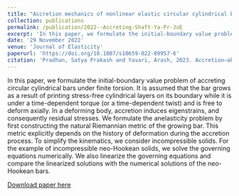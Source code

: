 ```yaml
---
title: "Accretion mechanics of nonlinear elastic circular cylindrical bars under finite torsion"
collection: publications
permalink: /publication/2022--Accreting-Shaft-Ya-Pr-JoE
excerpt: 'In this paper, we formulate the initial-boundary value problem of accreting circular cylindrical bars under finite torsion. It is assumed that the bar grows as a result of printing stress-free cylindrical layers on its boundary while it is under a time-dependent torque and is free to deform axially.'
date: '29 November 2022'
venue: 'Journal of Elasticity'
paperurl: 'https://doi.org/10.1007/s10659-022-09957-6'
citation: 'Pradhan, Satya Prakash and Yavari, Arash, 2023. Accretion–ablation mechanics. <i>Phil. Trans. R. Soc. A.</i> 381: 20220373. 20220373.'
---
```

In this paper, we formulate the initial-boundary value problem of accreting circular cylindrical bars under finite torsion. It is assumed that the bar grows as a result of printing stress-free cylindrical layers on its boundary while it is under a time-dependent torque (or a time-dependent twist) and is free to deform axially. In a deforming body, accretion induces eigenstrains, and consequently residual stresses. We formulate the anelasticity problem by first constructing the natural Riemannian metric of the growing bar. This metric explicitly depends on the history of deformation during the accretion process. To simplify the kinematics, we consider incompressible solids. For the example of incompressible neo-Hookean solids, we solve the governing equations numerically. We also linearize the governing equations and compare the linearized solutions with the numerical solutions of the neo-Hookean bars.

[Download paper here](https://imechanica.org/files/AccretingShaftYaPr2022.pdf)
